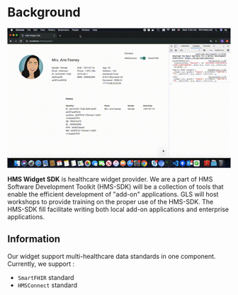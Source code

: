 # **Background**

![HMS Widget SDK](./assets/hms-widget-sdk.gif)

<span style="text-align:center"><strong>HMS Widget SDK</strong> is healthcare widget provider. We are a part of HMS Software Development Toolkit (HMS-SDK) will be a collection of tools that enable the efficient development of "add-on" applications. 
GLS will host workshops to provide training on the proper use of the HMS-SDK. 
The HMS-SDK fill facilitate writing both local add-on applications and enterprise applications.</span>

## **Information**

Our widget support multi-healthcare data standards in one component. Currently, we support :

 - `SmartFHIR` standard
 - `HMSConnect` standard